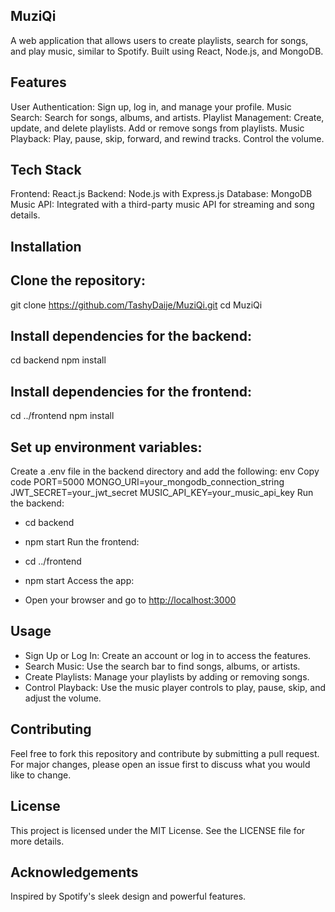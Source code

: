## MuziQi
A web application that allows users to create playlists, search for songs, and play music, similar to Spotify. Built using React, Node.js, and MongoDB.

## Features
User Authentication: Sign up, log in, and manage your profile.
Music Search: Search for songs, albums, and artists.
Playlist Management: Create, update, and delete playlists. Add or remove songs from playlists.
Music Playback: Play, pause, skip, forward, and rewind tracks. Control the volume.
## Tech Stack
Frontend: React.js
Backend: Node.js with Express.js
Database: MongoDB
Music API: Integrated with a third-party music API for streaming and song details.
## Installation
## Clone the repository:

git clone https://github.com/TashyDaije/MuziQi.git
cd MuziQi
## Install dependencies for the backend:

cd backend
npm install
## Install dependencies for the frontend:

cd ../frontend
npm install
## Set up environment variables:

Create a .env file in the backend directory and add the following:
env
Copy code
PORT=5000
MONGO_URI=your_mongodb_connection_string
JWT_SECRET=your_jwt_secret
MUSIC_API_KEY=your_music_api_key
Run the backend:

- cd backend
- npm start
Run the frontend:

- cd ../frontend
- npm start
Access the app:

- Open your browser and go to [http://localhost:3000](http://localhost:3000)
## Usage
* Sign Up or Log In: Create an account or log in to access the features.
* Search Music: Use the search bar to find songs, albums, or artists.
* Create Playlists: Manage your playlists by adding or removing songs.
* Control Playback: Use the music player controls to play, pause, skip, and adjust the volume.
## Contributing
Feel free to fork this repository and contribute by submitting a pull request. For major changes, please open an issue first to discuss what you would like to change.

## License
This project is licensed under the MIT License. See the LICENSE file for more details.

## Acknowledgements
Inspired by Spotify's sleek design and powerful features.